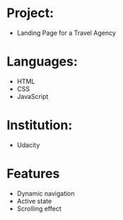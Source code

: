
# Project:
- Landing Page for a Travel Agency 
# Languages: 
- HTML
- CSS
- JavaScript
# Institution: 
- Udacity 
# Features 
- Dynamic navigation 
- Active state 
- Scrolling effect 
